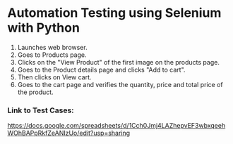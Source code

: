 # Automation Testing using Selenium with Python

1. Launches web browser.
2. Goes to Products page.
3. Clicks on the "View Product" of the first image on the products page.
4. Goes to the Product details page and clicks "Add to cart".
5. Then clicks on View cart.
6. Goes to the cart page and verifies the quantity, price and total price of the product.

### Link to Test Cases: 
https://docs.google.com/spreadsheets/d/1Cch0Jmj4LAZhepvEF3wbxqeehWOhBAPpRkfZeANIzUo/edit?usp=sharing

